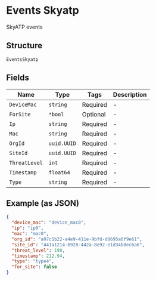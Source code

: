 
# Events Skyatp

SkyATP events

## Structure

`EventsSkyatp`

## Fields

| Name | Type | Tags | Description |
|  --- | --- | --- | --- |
| `DeviceMac` | `string` | Required | - |
| `ForSite` | `*bool` | Optional | - |
| `Ip` | `string` | Required | - |
| `Mac` | `string` | Required | - |
| `OrgId` | `uuid.UUID` | Required | - |
| `SiteId` | `uuid.UUID` | Required | - |
| `ThreatLevel` | `int` | Required | - |
| `Timestamp` | `float64` | Required | - |
| `Type` | `string` | Required | - |

## Example (as JSON)

```json
{
  "device_mac": "device_mac0",
  "ip": "ip0",
  "mac": "mac0",
  "org_id": "a97c1b22-a4e9-411e-9bfd-d8695a0f9e61",
  "site_id": "441a1214-6928-442a-8e92-e1d34b8ec6a6",
  "threat_level": 190,
  "timestamp": 212.94,
  "type": "type4",
  "for_site": false
}
```

